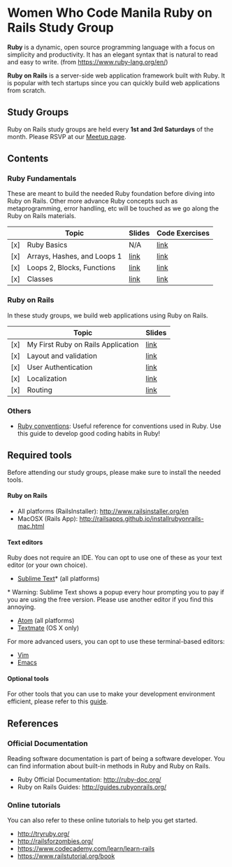 # Women Who Code Manila Ruby on Rails Study Group

**Ruby** is a dynamic, open source programming language with a focus on simplicity and productivity. It has an elegant syntax that is natural to read and easy to write. (from https://www.ruby-lang.org/en/)

**Ruby on Rails** is a server-side web application framework built with Ruby. It is popular with tech startups since you can quickly build web applications from scratch.


## Study Groups

Ruby on Rails study groups are held every **1st and 3rd Saturdays** of the month. Please RSVP at our [Meetup page](https://www.meetup.com/Women-Who-Code-Manila).


## Contents

### Ruby Fundamentals

These are meant to build the needed Ruby foundation before diving into Ruby on Rails. Other more advance Ruby concepts such as metaprogramming, error handling, etc will be touched as we go along the Ruby on Rails materials.

|     | Topic                       | Slides                        | Code Exercises                                    |
|-----|-----------------------------|-------------------------------|---------------------------------------------------|
| [x] | Ruby Basics                 | N/A                           | [link](ruby_fundamentals/ruby_basics)             |
| [x] | Arrays, Hashes, and Loops 1 | [link](http://bit.ly/2o8UfDw) | [link](ruby_fundamentals/arrays_hashes_loops1)    |
| [x] | Loops 2, Blocks, Functions  | [link](https://goo.gl/f1gdW1) | [link](ruby_fundamentals/loops2_blocks_functions) |
| [x] | Classes                     | [link](https://goo.gl/oEwGRb) | [link](ruby_fundamentals/classes)                 |

### Ruby on Rails

In these study groups, we build web applications using Ruby on Rails.

|     | Topic                              | Slides                        |
|-----|------------------------------------|-------------------------------|
| [x] | My First Ruby on Rails Application | [link](https://goo.gl/XhxWtA) |
| [x] | Layout and validation              | [link](https://goo.gl/AeqYyt) |
| [x] | User Authentication                | [link](https://goo.gl/7awL1s) |
| [x] | Localization                       | [link](https://goo.gl/XQWKuN) |
| [x] | Routing                            | [link](https://goo.gl/2EuVNx) |

### Others

- [Ruby conventions](docs/ruby_conventions.md): Useful reference for conventions used in Ruby. Use this guide to develop good coding habits in Ruby!

## Required tools

Before attending our study groups, please make sure to install the needed tools.

#### Ruby on Rails

- All platforms (RailsInstaller): http://www.railsinstaller.org/en
- MacOSX (Rails App): http://railsapps.github.io/installrubyonrails-mac.html

#### Text editors

Ruby does not require an IDE. You can opt to use one of these as your text editor (or your own choice).

- [Sublime Text](https://www.sublimetext.com/)\* (all platforms)

\* Warning: Sublime Text shows a popup every hour prompting you to pay if you are using the free version. Please use another editor if you find this annoying.

- [Atom](https://atom.io/) (all platforms)
- [Textmate](https://macromates.com/) (OS X only)

For more advanced users, you can opt to use these terminal-based editors:

- [Vim](http://www.vim.org/)
- [Emacs](https://www.gnu.org/software/emacs/)

#### Optional tools

For other tools that you can use to make your development environment efficient, please refer to this [guide](docs/tools.md).


## References

### Official Documentation

Reading software documentation is part of being a software developer. You can find information about built-in methods in Ruby and Ruby on Rails.

- Ruby Official Documentation: http://ruby-doc.org/
- Ruby on Rails Guides: http://guides.rubyonrails.org/

### Online tutorials

You can also refer to these online tutorials to help you get started.

- http://tryruby.org/
- http://railsforzombies.org/
- https://www.codecademy.com/learn/learn-rails
- https://www.railstutorial.org/book
